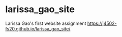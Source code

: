 # larissa_gao_site
Larissa Gao's first website assignment
https://j4502-fs20.github.io/larissa_gao_site/
